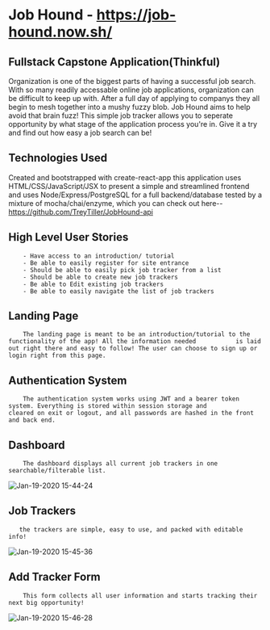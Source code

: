 # Job Hound - https://job-hound.now.sh/

## Fullstack Capstone Application(Thinkful)
Organization is one of the biggest parts of having a successful job search. With so many readily accessable online job applications, organization can be difficult to keep up with. After a full day of applying to companys they all begin to mesh together into a mushy fuzzy blob. Job Hound aims to help avoid that brain fuzz! This simple job tracker allows you to seperate opportunity by what stage of the application process you're in. Give it a try and find out how easy a job search can be!


## Technologies Used

  Created and bootstrapped with create-react-app this application uses HTML/CSS/JavaScript/JSX to present a simple and streamlined frontend and uses Node/Express/PostgreSQL for a full backend/database tested by a mixture of mocha/chai/enzyme, which you can check out here-- https://github.com/TreyTiller/JobHound-api
  

## High Level User Stories
        - Have access to an introduction/ tutorial 
        - Be able to easily register for site entrance
        - Should be able to easily pick job tracker from a list
        - Should be able to create new job trackers
        - Be able to Edit existing job trackers
        - Be able to easily navigate the list of job trackers
        

## Landing Page
        The landing page is meant to be an introduction/tutorial to the functionality of the app! All the information needed           is laid out right there and easy to follow! The user can choose to sign up or login right from this page.

## Authentication System
        The authentication system works using JWT and a bearer token system. Everything is stored within session storage and           cleared on exit or logout, and all passwords are hashed in the front and back end.

## Dashboard
        The dashboard displays all current job trackers in one searchable/filterable list.
        
![Jan-19-2020 15-44-24](https://user-images.githubusercontent.com/52612098/72688210-ed7a9b80-3ad2-11ea-9ca4-9d9a0f13a6e7.gif)

## Job Trackers
       the trackers are simple, easy to use, and packed with editable info!
       
![Jan-19-2020 15-45-36](https://user-images.githubusercontent.com/52612098/72688221-100cb480-3ad3-11ea-9cbf-5fa42462b289.gif)

## Add Tracker Form
        This form collects all user information and starts tracking their next big opportunity!
        
![Jan-19-2020 15-46-28](https://user-images.githubusercontent.com/52612098/72688237-303c7380-3ad3-11ea-816c-45b52b1f177a.gif)
        

